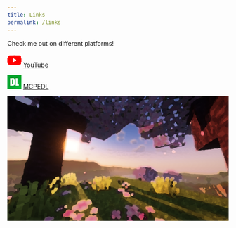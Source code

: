 ```yaml
--- 
title: Links
permalink: /links
--- 
```


Check me out on different platforms!

![YouTube](assets/youtube.png "YouTube") [YouTube](https://www.youtube.com/channel/UCW_dsmLJe5dIrVw34y9IOew)

![MCPEDL](assets/mcpedl.png "YouTube") [MCPEDL](https://mcpedl.com/user/jwforever5504/)

![Banner](assets/links_banner.png)
